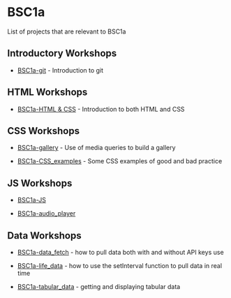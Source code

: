 # BSC1a

List of projects that are relevant to BSC1a

## Introductory Workshops
- [BSC1a-git](https://github.com/DianaVallverdu-NUA/BSC1a-git) - Introduction to git

## HTML Workshops

- [BSC1a-HTML & CSS](https://github.com/DianaVallverdu-NUA/BSC1a-HTML) - Introduction to both HTML and CSS

## CSS Workshops


- [BSC1a-gallery](https://github.com/DianaVallverdu-NUA/BSC1a-gallery) - Use of media queries to build a gallery

- [BSC1a-CSS_examples](https://github.com/DianaVallverdu-NUA/BSC1a-CSS_examples) - Some CSS examples of good and bad practice


## JS Workshops

- [BSC1a-JS](https://github.com/DianaVallverdu-NUA/BSC1a-JS_Introduction)

- [BSC1a-audio_player](https://github.com/DianaVallverdu-NUA/BSC1a-audio_player)


## Data Workshops

- [BSC1a-data_fetch](https://github.com/DianaVallverdu-NUA/BSC1a-data_fetch) - how to pull data both with and without API keys use

- [BSC1a-life_data]() - how to use the setInterval function to pull data in real time

- [BSC1a-tabular_data]() - getting and displaying tabular data
